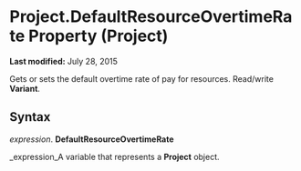 
# Project.DefaultResourceOvertimeRate Property (Project)

 **Last modified:** July 28, 2015

Gets or sets the default overtime rate of pay for resources. Read/write  **Variant**.

## Syntax

 _expression_. **DefaultResourceOvertimeRate**

 _expression_A variable that represents a  **Project** object.

